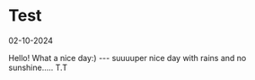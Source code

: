 # Test
02-10-2024

Hello! 
What a nice day:) --- suuuuper nice day with rains and no sunshine..... T.T